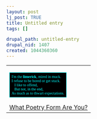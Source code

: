 ```yaml
--- 
layout: post
lj_post: TRUE
title: Untitled entry
tags: []

drupal_path: untitled-entry
drupal_nid: 1407
created: 1044360360
---
```

<TABLE BORDER=0><TR><TD ALIGN="CENTER">
<TABLE BORDER=0><TR><TD STYLE="padding:5px; font-family:Verdana; font-size:x-small; border:solid #00ffff 1px; color:#00ffff; background-color:black;">
I'm the <b>limerick</b>, mired in muck.<br>I refuse to be bored or get stuck.<br>&nbsp;&nbsp;&nbsp;I like to offend,<br>&nbsp;&nbsp;&nbsp;But not, in the end,<br>As much as to thwart expectations.</TD></TR></TABLE> <A HREF="http://quiz.ravenblack.net/poeticform.pl">What Poetry Form Are You?</A>
</TD></TR></TABLE>
